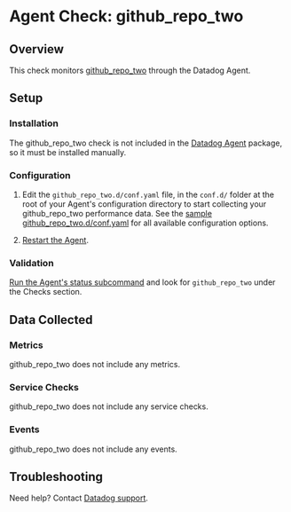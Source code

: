# Agent Check: github_repo_two

## Overview

This check monitors [github_repo_two][1] through the Datadog Agent.

## Setup

### Installation

The github_repo_two check is not included in the [Datadog Agent][2] package, so it must
be installed manually.

### Configuration

1. Edit the `github_repo_two.d/conf.yaml` file, in the `conf.d/` folder at the root of your Agent's configuration directory to start collecting your github_repo_two performance data. See the [sample github_repo_two.d/conf.yaml][2] for all available configuration options.

2. [Restart the Agent][3].

### Validation

[Run the Agent's status subcommand][4] and look for `github_repo_two` under the Checks section.

## Data Collected

### Metrics

github_repo_two does not include any metrics.

### Service Checks

github_repo_two does not include any service checks.

### Events

github_repo_two does not include any events.

## Troubleshooting

Need help? Contact [Datadog support][5].

[1]: **LINK_TO_INTEGRATION_SITE**
[2]: https://github.com/DataDog/integrations-core/blob/master/github_repo_two/datadog_checks/github_repo_two/data/conf.yaml.example
[3]: https://docs.datadoghq.com/agent/guide/agent-commands/?tab=agentv6#start-stop-and-restart-the-agent
[4]: https://docs.datadoghq.com/agent/guide/agent-commands/?tab=agentv6#agent-status-and-information
[5]: https://docs.datadoghq.com/help
